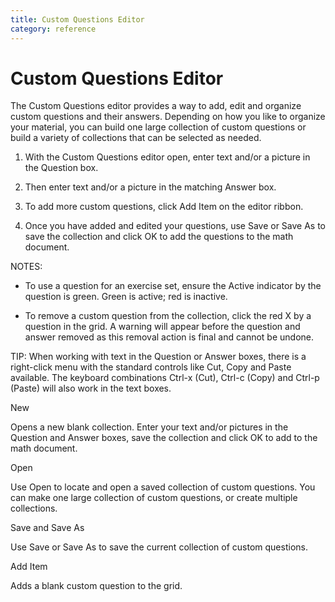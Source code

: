 ```yaml
---
title: Custom Questions Editor
category: reference
---
```


# Custom Questions Editor

The Custom Questions editor provides a way to add, edit and organize custom questions and their answers. Depending on how you like to organize your material, you can build one large collection of custom questions or build a variety of collections that can be selected as needed.

1. With the Custom Questions editor open, enter text and/or a picture in the Question box.

2. Then enter text and/or a picture in the matching Answer box.

3. To add more custom questions, click Add Item on the editor ribbon.

4. Once you have added and edited your questions, use Save or Save As to save the collection and click OK to add the questions to the math document.

NOTES:

- To use a question for an exercise set, ensure the Active indicator by the question is green. Green is active; red is inactive.

- To remove a custom question from the collection, click the red X by a question in the grid. A warning will appear before the question and answer removed as this removal action is final and cannot be undone.

TIP: When working with text in the Question or Answer boxes, there is a right-click menu with the standard controls like Cut, Copy and Paste available. The keyboard combinations Ctrl-x (Cut), Ctrl-c (Copy) and Ctrl-p (Paste) will also work in the text boxes.

New

Opens a new blank collection. Enter your text and/or pictures in the Question and Answer boxes, save the collection and click OK to add to the math document.

Open

Use Open to locate and open a saved collection of custom questions. You can make one large collection of custom questions, or create multiple collections.

Save and Save As

Use Save or Save As to save the current collection of custom questions.

Add Item

Adds a blank custom question to the grid.
